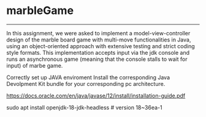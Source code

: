# marbleGame

-----------------------

In this assignment, we were asked to implement a model-view-controller design of the marble board game with multi-move functionalities in Java, using an object-oriented approach with extensive testing and strict coding style formats. This implementation accepts input via the jdk console and runs an asynchronous game (meaning that the console stalls to wait for input) of marbe game.

Correctly set up JAVA enviroment
Install the corresponding Java Devolpment Kit bundle for your corresponding pc architecture.

https://docs.oracle.com/en/java/javase/12/install/installation-guide.pdf

sudo apt install openjdk-18-jdk-headless  # version 18~36ea-1
